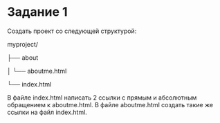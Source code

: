 # Задание 1

Создать проект со следующей структурой:

myproject/

├── about

│   └── aboutme.html

└── index.html

В файле index.html написать 2 ссылки с прямым и абсолютным обращением к aboutme.html. В файле aboutme.html создать такие же ссылки на файл index.html.
